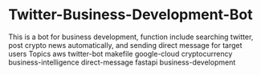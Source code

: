 # Twitter-Business-Development-Bot
This is a bot for business development, function include searching twitter, post crypto news automatically, and sending direct message for target users  Topics aws twitter-bot makefile google-cloud cryptocurrency business-intelligence direct-message fastapi business-development
